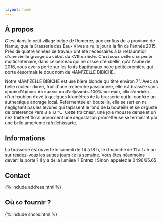 ```yaml
---
layout: home
---
```

## À propos

C'est dans le petit village belge de Romerée, aux confins de la province de Namur, que la Brasserie des Eaux Vives a vu le jour à la fin de l'année 2015. Près de quatre années de travaux ont été nécessaires à la restauration d'une vieille grange du début du XVIIIe siècle. C'est sous cette charpente multicentenaire, dans ce berceau qui ne cesse d'embellir, qu'à l'aube de 2016, nous avons porté sur les fonts baptismaux notre petite première qui porte désormais le doux nom de MAM'ZELLE BIBICHE.

Notre MAM'ZELLE BIBICHE est une bière blonde qui titre environ 7°. Avec sa belle couleur dorée, fruit d'une recherche passionnée, elle est brassée sans ajouts d'épices, de sucres ou d'adjuvants. 100% pur malt, elle s'enrichit d'un houblon élevé à quelques kilomètres de la brasserie qui lui confère un authentique ancrage local. Refermentée en bouteille, elle se sert en ne négligeant pas les levures qui tapissent le fond de la bouteille et se déguste de préférence vers 8 à 10 °C. Cette fraîcheur, une jolie mousse dense et un nez fruité et floral annoncent une dégustation prometteuse se terminant par une belle amertume rafraîchissante.

## Informations

La brasserie est ouverte le samedi de 14 à 18 h, le dimanche de 11 à 17 h ou sur rendez-vous les autres jours de la semaine. Vous êtes néanmoins devant la porte ? Il y a de la lumière ? Entrez ! Sinon, appelez le 0496/65.65

## Contact

{% include address.html %}

## Où se fournir ?

{% include shops.html %}
